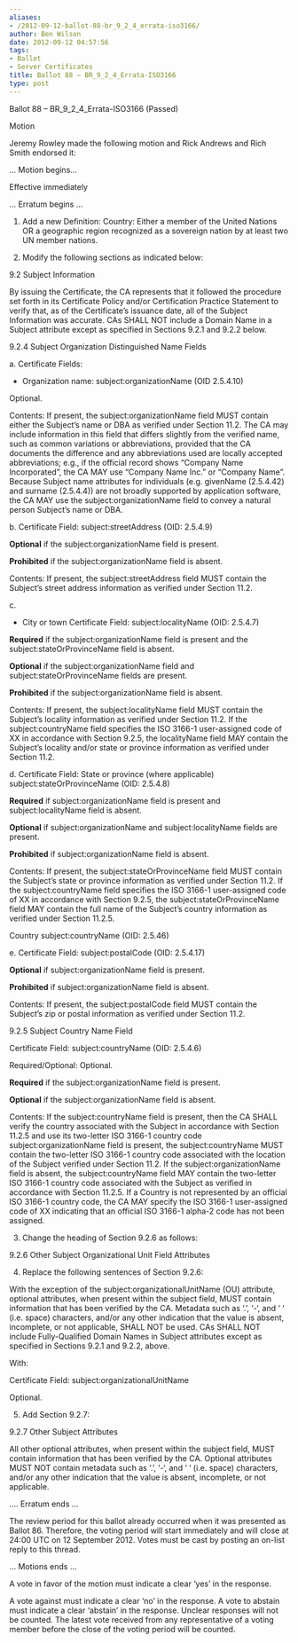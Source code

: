 ```yaml
---
aliases:
- /2012-09-12-ballot-88-br_9_2_4_errata-iso3166/
author: Ben Wilson
date: 2012-09-12 04:57:56
tags:
- Ballot
- Server Certificates
title: Ballot 88 – BR_9_2_4_Errata-ISO3166
type: post
---
```


Ballot 88 – BR_9_2_4_Errata-ISO3166 (Passed)

Motion

Jeremy Rowley made the following motion and Rick Andrews and Rich Smith endorsed it:

… Motion begins…

Effective immediately

… Erratum begins …

1. Add a new Definition: Country: Either a member of the United Nations OR a geographic region recognized as a sovereign nation by at least two UN member nations.

1. Modify the following sections as indicated below:

9.2 Subject Information

By issuing the Certificate, the CA represents that it followed the procedure set forth in its Certificate Policy and/or Certification Practice Statement to verify that, as of the Certificate’s issuance date, all of the Subject Information was accurate. CAs SHALL NOT include a Domain Name in a Subject attribute except as specified in Sections 9.2.1 and 9.2.2 below.

9.2.4 Subject Organization Distinguished Name Fields

a. Certificate Fields:

- Organization name: subject:organizationName (OID 2.5.4.10)

Optional.

Contents: If present, the subject:organizationName field MUST contain either the Subject’s name or DBA as verified under Section 11.2. The CA may include information in this field that differs slightly from the verified name, such as common variations or abbreviations, provided that the CA documents the difference and any abbreviations used are locally accepted abbreviations; e.g., if the official record shows “Company Name Incorporated”, the CA MAY use “Company Name Inc.” or “Company Name”. Because Subject name attributes for individuals (e.g. givenName (2.5.4.42) and surname (2.5.4.4)) are not broadly supported by application software, the CA MAY use the subject:organizationName field to convey a natural person Subject’s name or DBA.

b. Certificate Field: subject:streetAddress (OID: 2.5.4.9)

**Optional** if the subject:organizationName field is present.

**Prohibited** if the subject:organizationName field is absent.

Contents: If present, the subject:streetAddress field MUST contain the Subject’s street address information as verified under Section 11.2.

c.

- City or town Certificate Field: subject:localityName (OID: 2.5.4.7)

**Required** if the subject:organizationName field is present and the subject:stateOrProvinceName field is absent.

**Optional** if the subject:organizationName field and subject:stateOrProvinceName fields are present.

**Prohibited** if the subject:organizationName field is absent.

Contents: If present, the subject:localityName field MUST contain the Subject’s locality information as verified under Section 11.2. If the subject:countryName field specifies the ISO 3166-1 user-assigned code of XX in accordance with Section 9.2.5, the localityName field MAY contain the Subject’s locality and/or state or province information as verified under Section 11.2.

d. Certificate Field: State or province (where applicable) subject:stateOrProvinceName (OID: 2.5.4.8)

**Required** if subject:organizationName field is present and subject:localityName field is absent.

**Optional** if subject:organizationName and subject:localityName fields are present.

**Prohibited** if subject:organizationName field is absent.

Contents: If present, the subject:stateOrProvinceName field MUST contain the Subject’s state or province information as verified under Section 11.2. If the subject:countryName field specifies the ISO 3166-1 user-assigned code of XX in accordance with Section 9.2.5, the subject:stateOrProvinceName field MAY contain the full name of the Subject’s country information as verified under Section 11.2.5.

Country subject:countryName (OID: 2.5.46)

e. Certificate Field: subject:postalCode (OID: 2.5.4.17)

**Optional** if subject:organizationName field is present.

**Prohibited** if subject:organizationName field is absent.

Contents: If present, the subject:postalCode field MUST contain the Subject’s zip or postal information as verified under Section 11.2.

9.2.5 Subject Country Name Field

Certificate Field: subject:countryName (OID: 2.5.4.6)

Required/Optional: Optional.

**Required** if the subject:organizationName field is present.

**Optional** if the subject:organizationName field is absent.

Contents: If the subject:countryName field is present, then the CA SHALL verify the country associated with the Subject in accordance with Section 11.2.5 and use its two-letter ISO 3166-1 country code subject:organizationName field is present, the subject:countryName MUST contain the two-letter ISO 3166-1 country code associated with the location of the Subject verified under Section 11.2. If the subject:organizationName field is absent, the subject:countryName field MAY contain the two-letter ISO 3166-1 country code associated with the Subject as verified in accordance with Section 11.2.5. If a Country is not represented by an official ISO 3166-1 country code, the CA MAY specify the ISO 3166-1 user-assigned code of XX indicating that an official ISO 3166-1 alpha-2 code has not been assigned.

3. Change the heading of Section 9.2.6 as follows:

9.2.6 Other Subject Organizational Unit Field Attributes

4. Replace the following sentences of Section 9.2.6:

With the exception of the subject:organizationalUnitName (OU) attribute, optional attributes, when present within the subject field, MUST contain information that has been verified by the CA. Metadata such as ‘.’, ‘-‘, and ‘ ‘ (i.e. space) characters, and/or any other indication that the value is absent, incomplete, or not applicable, SHALL NOT be used. CAs SHALL NOT include Fully-Qualified Domain Names in Subject attributes except as specified in Sections 9.2.1 and 9.2.2, above.

With:

Certificate Field: subject:organizationalUnitName

Optional.

5. Add Section 9.2.7:

9.2.7 Other Subject Attributes

All other optional attributes, when present within the subject field, MUST contain information that has been verified by the CA. Optional attributes MUST NOT contain metadata such as ‘.’, ‘-‘, and ‘ ‘ (i.e. space) characters, and/or any other indication that the value is absent, incomplete, or not applicable.

…. Erratum ends …

The review period for this ballot already occurred when it was presented as Ballot 86. Therefore, the voting period will start immediately and will close at 24:00 UTC on 12 September 2012. Votes must be cast by posting an on-list reply to this thread.

… Motions ends …

A vote in favor of the motion must indicate a clear ‘yes’ in the response.

A vote against must indicate a clear ‘no’ in the response. A vote to abstain must indicate a clear ‘abstain’ in the response. Unclear responses will not be counted. The latest vote received from any representative of a voting member before the close of the voting period will be counted.